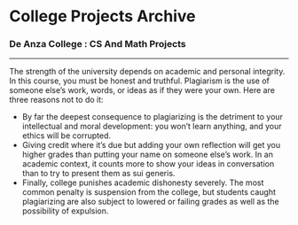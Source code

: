 # College Projects Archive
### De Anza College : CS And Math Projects
---
The strength of the university depends on academic and personal integrity. In this course, you must be honest and truthful. Plagiarism is the use of someone else’s work, words, or ideas as if they were your own. Here are three reasons not to do it:


* By far the deepest consequence to plagiarizing is the detriment to your intellectual and moral development: you won’t learn anything, and your ethics will be corrupted.
* Giving credit where it’s due but adding your own reflection will get you higher grades than putting your name on someone else’s work. In an academic context, it counts more to show your ideas in conversation than to try to present them as sui generis.
* Finally, college punishes academic dishonesty severely. The most common penalty is suspension from the college, but students caught plagiarizing are also subject to lowered or failing grades as well as the possibility of expulsion. 
